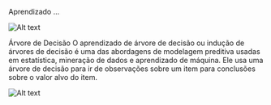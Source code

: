 Aprendizado ... 

![Alt text](https://v5.airtableusercontent.com/v3/u/29/29/1718035200000/h_RkHNOfS8uv022fafdWWw/MQqEla8ipzhKYYAbXHo5mZ0XbbvSEwlxl0vdwP2bWWm8Rb2fMyqpXwMMGkpTS-bKsqtsD0lrieiuzG_WzVUikcVjX2KyjTHcMKlQ453VdYjo-l9teJW5wbPkr730c86cValPaerhe7G_mh1AqrjhI0eu3lk2pndMB3lRmWpSzbY/aw-2sMrmDIVcoGMDsXqFRkoj_b9zLSmQRv-ZXiIjnqE)

Árvore de Decisão 
O aprendizado de árvore de decisão ou indução de árvores de decisão é uma das abordagens de modelagem preditiva usadas em estatística, mineração de dados e aprendizado de máquina. Ele usa uma árvore de decisão para ir de observações sobre um item para conclusões sobre o valor alvo do item.

![Alt text](https://v5.airtableusercontent.com/v3/u/29/29/1718035200000/yNjBykaW7KGHmUGobsGQLg/ZiTIOBTooOore0pMhMOX18zdjXZcL1OJcEq5O1E5UYywj0z35-NW4RihW8px0rCyCjXtc1TsJlOYzMur-Naz75tP43Ot-IqQGLV_tk4nzEM1vp2S7SJ7ZI_ZTHeUckyzm2WLnU4kanLzQKpMDaQl2scE8DdQCmoCP12OuPDtqsM/OZm5Uy0c1XxKEFdUbvFNWCTVdcs3GraQ_ha9ec3hNSM)
